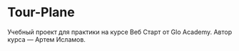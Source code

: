 # Tour-Plane
Учебный проект для практики на курсе Веб Старт от Glo Academy. Автор курса — Артем Исламов.
